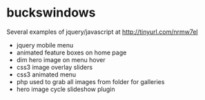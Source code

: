 buckswindows
============

Several examples of jquery/javascript at http://tinyurl.com/nrmw7el

- jquery mobile menu
- animated feature boxes on home page
- dim hero image on menu hover
- css3 image overlay sliders
- css3 animated menu
- php used to grab all images from folder for galleries
- hero image cycle slideshow plugin
